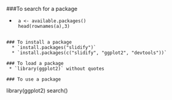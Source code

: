 ###To search for a package
* ```
   a <- available.packages()
   head(rownames(a),3)
```

### To install a package
  * `install.packages("slidify")`
  * `install.packages(c("slidify", "ggplot2", "devtools"))`
  
### To load a package
 * `library(ggplot2)` without quotes
 
### To use a package
 ```
   library(ggplot2)
   search()
```
